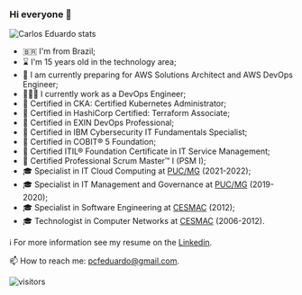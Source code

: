 ### Hi everyone 👋

<!--
**pcfeduardo/pcfeduardo** is a ✨ _special_ ✨ repository because its `README.md` (this file) appears on your GitHub profile.
-->

![Carlos Eduardo stats](https://github-readme-stats.vercel.app/api?username=pcfeduardo&show_icons=true&theme=default)

- 🇧🇷 I'm from Brazil;
- ⌛ I'm 15 years old in the technology area;
- 🌱 I am currently preparing for AWS Solutions Architect and AWS DevOps Engineer;
- 👨🏻‍💻 I currently work as a DevOps Engineer;
- 📍 Certified in CKA: Certified Kubernetes Administrator;
- 📍 Certified in HashiCorp Certified: Terraform Associate;
- 📍 Certified in EXIN DevOps Professional;
- 📍 Certified in IBM Cybersecurity IT Fundamentals Specialist;
- 📍 Certified in COBIT® 5 Foundation;
- 📍 Certified ITIL® Foundation Certificate in IT Service Management;
- 📍 Certified Professional Scrum Master™ I (PSM I);
- 🎓 Specialist in IT Cloud Computing at [PUC/MG](https://www.pucminas.br/) (2021-2022);
- 🎓 Specialist in IT Management and Governance at [PUC/MG](https://www.pucminas.br/) (2019-2020);
- 🎓 Specialist in Software Engineering at [CESMAC](https://www.cesmac.edu.br) (2012);
- 🎓 Technologist in Computer Networks at [CESMAC](https://www.cesmac.edu.br) (2006-2012).

ℹ️ For more information see my resume on the [Linkedin](https://www.linkedin.com/in/pcfeduardo).

📫 How to reach me: [pcfeduardo@gmail.com](mailto:pcfeduardo@gmail.com).

![visitors](https://komarev.com/ghpvc/?username=pcfeduardo&color=blue)

